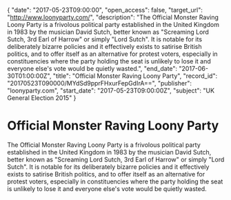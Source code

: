{
  "date": "2017-05-23T09:00:00", 
  "open_access": false, 
  "target_url": "http://www.loonyparty.com/", 
  "description": "The Official Monster Raving Loony Party is a frivolous political party established in the United Kingdom in 1983 by the musician David Sutch, better known as \"Screaming Lord Sutch, 3rd Earl of Harrow\" or simply \"Lord Sutch\". It is notable for its deliberately bizarre policies and it effectively exists to satirise British politics, and to offer itself as an alternative for protest voters, especially in constituencies where the party holding the seat is unlikely to lose it and everyone else's vote would be quietly wasted.", 
  "end_date": "2017-06-30T01:00:00Z", 
  "title": "Official Monster Raving Loony Party", 
  "record_id": "20170523T090000/MYdSd9pprFHxurFepGdIrA==", 
  "publisher": "loonyparty.com", 
  "start_date": "2017-05-23T09:00:00Z", 
  "subject": "UK General Election 2015"
}

# Official Monster Raving Loony Party

The Official Monster Raving Loony Party is a frivolous political party established in the United Kingdom in 1983 by the musician David Sutch, better known as "Screaming Lord Sutch, 3rd Earl of Harrow" or simply "Lord Sutch". It is notable for its deliberately bizarre policies and it effectively exists to satirise British politics, and to offer itself as an alternative for protest voters, especially in constituencies where the party holding the seat is unlikely to lose it and everyone else's vote would be quietly wasted.